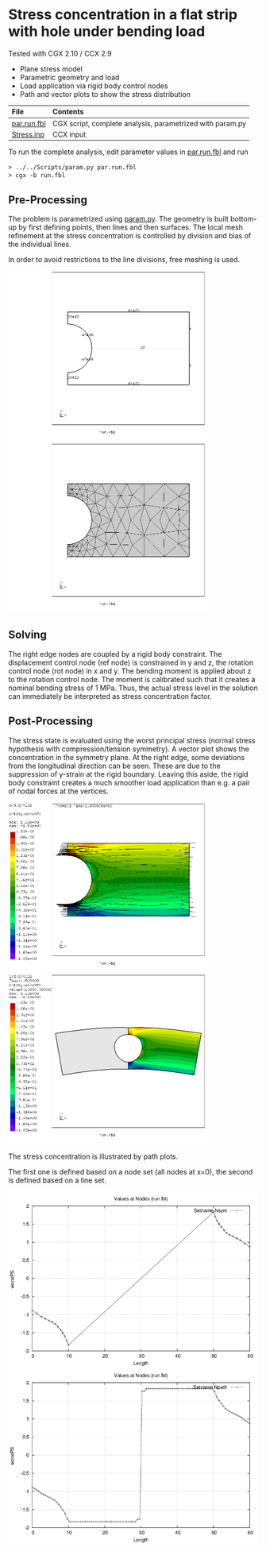 # Stress concentration in a flat strip with hole under bending load
Tested with CGX 2.10 / CCX 2.9

+ Plane stress model
+ Parametric geometry and load
+ Load application via rigid body control nodes
+ Path and vector plots to show the stress distribution

File                           | Contents    
 :-------------                | :-------------
 [par.run.fbl](par.run.fbl)    | CGX script, complete analysis, parametrized with param.py
 [Stress.inp](Stress.inp)      | CCX input

To run the complete analysis, edit parameter values in [par.run.fbl](par.run.fbl)
and run
```
> ../../Scripts/param.py par.run.fbl
> cgx -b run.fbl
```

## Pre-Processing

The problem is parametrized using [param.py](../../Scripts/param.py). The geometry is built bottom-up by first defining points, then lines and then surfaces. The local mesh refinement at the stress concentration is controlled by division and bias of the individual lines.

In order to avoid restrictions to the line divisions, free meshing is used.

<img src="Refs/div.png" width="400"><img src="Refs/mesh.png" width="400">

## Solving

The right edge nodes are coupled by a rigid body constraint. The displacement control node (ref node) is constrained in y and z, the rotation control node (rot node) in x and y. The bending moment is applied about z to the rotation control node. The moment is calibrated such that it creates a nominal bending stress of 1 MPa. Thus, the actual stress level in the solution can immediately be interpreted as stress concentration factor.

## Post-Processing

The stress state is evaluated using the worst principal stress (normal stress hypothesis with compression/tension symmetry). A vector plot shows the concentration in the symmetry plane. At the right edge, some deviations from the longitudinal direction can be seen. These are due to the suppression of y-strain at the rigid boundary. Leaving this aside, the rigid body constraint creates a much smoother load application than e.g. a pair of nodal forces at the vertices.

<img src="Refs/vecplot.png" width="400" title="Worst principal stress">
<img src="Refs/D.png"  width="400" title="Displacement, expanded geometry">

The stress concentration is illustrated by path plots.

The first one is defined based on a node set (all nodes at x=0), the second is defined based on a line set.

<img src="Refs/nodepath.png"  title="Worst principal stress, path specified by node set">
<img src="Refs/linepath.png"  title="Worst principal stress, path specified by line set">
